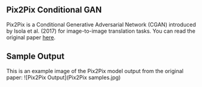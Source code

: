 ##  Pix2Pix Conditional GAN
Pix2Pix is a Conditional Generative Adversarial Network (CGAN) introduced by Isola et al. (2017) for image-to-image translation tasks. You can read the original paper [here](https://arxiv.org/abs/1611.07004).

## Sample Output

This is an example image of the Pix2Pix model output from the original paper:
![Pix2Pix Output](Pix2Pix samples.jpg)

